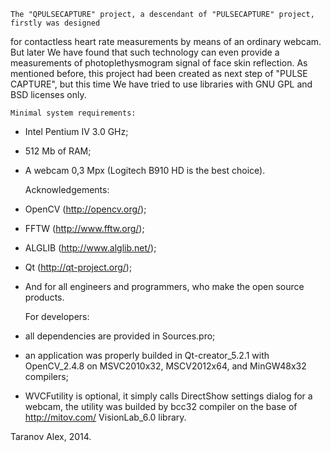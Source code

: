 	The "QPULSECAPTURE" project, a descendant of "PULSECAPTURE" project, firstly was designed
for contactless heart rate measurements by means of an ordinary webcam. But later We have
found that such technology can even provide a measurements of photoplethysmogram signal of
face skin reflection. As mentioned before, this project had been created as next step of
"PULSE CAPTURE", but this time We have tried to use libraries with GNU GPL and BSD licenses only. 

	Minimal system requirements:
- Intel Pentium IV 3.0 GHz;
- 512 Mb of RAM;
- A webcam 0,3 Mpx (Logitech B910 HD is the best choice).

	Acknowledgements:
- OpenCV (http://opencv.org/);
- FFTW (http://www.fftw.org/);
- ALGLIB (http://www.alglib.net/);
- Qt (http://qt-project.org/);
- And for all engineers and programmers, who make the open source products.

	For developers:
- all dependencies are provided in Sources.pro;
- an application was properly builded in Qt-creator_5.2.1 with OpenCV_2.4.8 on MSVC2010x32, MSCV2012x64, and MinGW48x32 compilers;
- WVCFutility is optional, it simply calls DirectShow settings dialog for a webcam, the utility was builded by bcc32 compiler on the base of http://mitov.com/ VisionLab_6.0 library. 

Taranov Alex, 2014.


